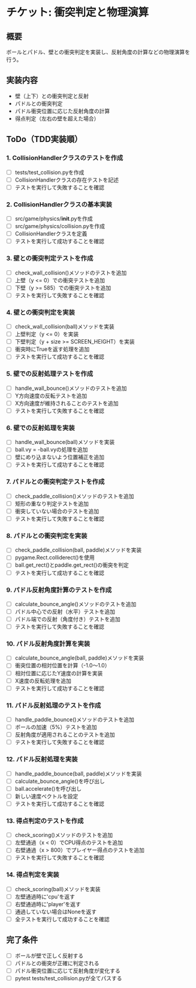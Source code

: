# チケット: 衝突判定と物理演算

## 概要
ボールとパドル、壁との衝突判定を実装し、反射角度の計算などの物理演算を行う。

## 実装内容
- 壁（上下）との衝突判定と反射
- パドルとの衝突判定
- パドル衝突位置に応じた反射角度の計算
- 得点判定（左右の壁を超えた場合）

## ToDo（TDD実装順）

### 1. CollisionHandlerクラスのテストを作成
- [ ] tests/test_collision.pyを作成
- [ ] CollisionHandlerクラスの存在テストを記述
- [ ] テストを実行して失敗することを確認

### 2. CollisionHandlerクラスの基本実装
- [ ] src/game/physics/__init__.pyを作成
- [ ] src/game/physics/collision.pyを作成
- [ ] CollisionHandlerクラスを定義
- [ ] テストを実行して成功することを確認

### 3. 壁との衝突判定テストを作成
- [ ] check_wall_collision()メソッドのテストを追加
- [ ] 上壁（y <= 0）での衝突テストを追加
- [ ] 下壁（y >= 585）での衝突テストを追加
- [ ] テストを実行して失敗することを確認

### 4. 壁との衝突判定を実装
- [ ] check_wall_collision(ball)メソッドを実装
- [ ] 上壁判定（y <= 0）を実装
- [ ] 下壁判定（y + size >= SCREEN_HEIGHT）を実装
- [ ] 衝突時にTrueを返す処理を追加
- [ ] テストを実行して成功することを確認

### 5. 壁での反射処理テストを作成
- [ ] handle_wall_bounce()メソッドのテストを追加
- [ ] Y方向速度の反転テストを追加
- [ ] X方向速度が維持されることのテストを追加
- [ ] テストを実行して失敗することを確認

### 6. 壁での反射処理を実装
- [ ] handle_wall_bounce(ball)メソッドを実装
- [ ] ball.vy = -ball.vyの処理を追加
- [ ] 壁にめり込まないよう位置補正を追加
- [ ] テストを実行して成功することを確認

### 7. パドルとの衝突判定テストを作成
- [ ] check_paddle_collision()メソッドのテストを追加
- [ ] 矩形の重なり判定テストを追加
- [ ] 衝突していない場合のテストを追加
- [ ] テストを実行して失敗することを確認

### 8. パドルとの衝突判定を実装
- [ ] check_paddle_collision(ball, paddle)メソッドを実装
- [ ] pygame.Rect.colliderect()を使用
- [ ] ball.get_rect()とpaddle.get_rect()の衝突を判定
- [ ] テストを実行して成功することを確認

### 9. パドル反射角度計算のテストを作成
- [ ] calculate_bounce_angle()メソッドのテストを追加
- [ ] パドル中心での反射（水平）テストを追加
- [ ] パドル端での反射（角度付き）テストを追加
- [ ] テストを実行して失敗することを確認

### 10. パドル反射角度計算を実装
- [ ] calculate_bounce_angle(ball, paddle)メソッドを実装
- [ ] 衝突位置の相対位置を計算（-1.0〜1.0）
- [ ] 相対位置に応じたY速度の計算を実装
- [ ] X速度の反転処理を追加
- [ ] テストを実行して成功することを確認

### 11. パドル反射処理のテストを作成
- [ ] handle_paddle_bounce()メソッドのテストを追加
- [ ] ボールの加速（5%）テストを追加
- [ ] 反射角度が適用されることのテストを追加
- [ ] テストを実行して失敗することを確認

### 12. パドル反射処理を実装
- [ ] handle_paddle_bounce(ball, paddle)メソッドを実装
- [ ] calculate_bounce_angle()を呼び出し
- [ ] ball.accelerate()を呼び出し
- [ ] 新しい速度ベクトルを設定
- [ ] テストを実行して成功することを確認

### 13. 得点判定のテストを作成
- [ ] check_scoring()メソッドのテストを追加
- [ ] 左壁通過（x < 0）でCPU得点のテストを追加
- [ ] 右壁通過（x > 800）でプレイヤー得点のテストを追加
- [ ] テストを実行して失敗することを確認

### 14. 得点判定を実装
- [ ] check_scoring(ball)メソッドを実装
- [ ] 左壁通過時に'cpu'を返す
- [ ] 右壁通過時に'player'を返す
- [ ] 通過していない場合はNoneを返す
- [ ] 全テストを実行して成功することを確認

## 完了条件
- [ ] ボールが壁で正しく反射する
- [ ] パドルとの衝突が正確に判定される
- [ ] パドル衝突位置に応じて反射角度が変化する
- [ ] pytest tests/test_collision.pyが全てパスする